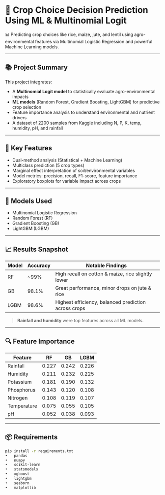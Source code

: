 # 🌾 Crop Choice Decision Prediction Using ML & Multinomial Logit

📊 Predicting crop choices like rice, maize, jute, and lentil using agro-environmental features via Multinomial Logistic Regression and powerful Machine Learning models.

---

## 📚 Project Summary

This project integrates:
- A **Multinomial Logit model** to statistically evaluate agro-environmental impacts
- **ML models** (Random Forest, Gradient Boosting, LightGBM) for predictive crop selection
- Feature importance analysis to understand environmental and nutrient drivers
- A dataset of 2200 samples from Kaggle including N, P, K, temp, humidity, pH, and rainfall

---

## 🔧 Key Features

- Dual-method analysis (Statistical + Machine Learning)
- Multiclass prediction (5 crop types)
- Marginal effect interpretation of soil/environmental variables
- Model metrics: precision, recall, F1-score, feature importance
- Exploratory boxplots for variable impact across crops

---

## 🧠 Models Used

- Multinomial Logistic Regression
- Random Forest (RF)
- Gradient Boosting (GB)
- LightGBM (LGBM)

---

## 📈 Results Snapshot

| Model     | Accuracy | Notable Findings                                      |
|-----------|----------|--------------------------------------------------------|
| RF        | ~99%     | High recall on cotton & maize, rice slightly lower    |
| GB        | 98.1%    | Great performance, minor drops on jute & rice         |
| LGBM      | 98.6%    | Highest efficiency, balanced prediction across crops  |

> **Rainfall and humidity** were top features across all ML models.

---

## 🔍 Feature Importance

| Feature     | RF    | GB    | LGBM |
|-------------|-------|-------|------|
| Rainfall    | 0.227 | 0.242 | 0.226 |
| Humidity    | 0.211 | 0.232 | 0.225 |
| Potassium   | 0.181 | 0.190 | 0.132 |
| Phosphorus  | 0.143 | 0.120 | 0.108 |
| Nitrogen    | 0.108 | 0.119 | 0.107 |
| Temperature | 0.075 | 0.055 | 0.105 |
| pH          | 0.052 | 0.038 | 0.093 |

---

## 📦 Requirements

```bash
pip install -r requirements.txt
•	pandas
•	numpy
•	scikit-learn
•	statsmodels
•	xgboost
•	lightgbm
•	seaborn
•	matplotlib

